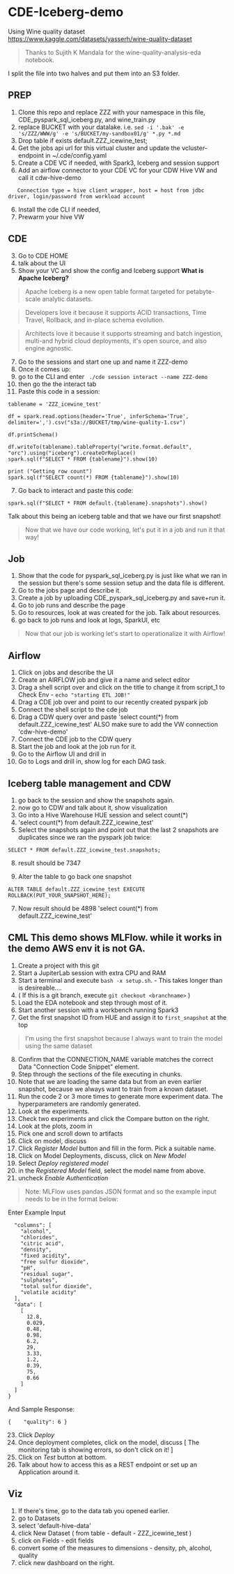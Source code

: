 # CDE-Iceberg-demo
Using Wine quality dataset https://www.kaggle.com/datasets/yasserh/wine-quality-dataset

>Thanks to Sujith K Mandala for the wine-quality-analysis-eda notebook.

I split the file into two halves and put them into an S3 folder.

## PREP
1. Clone this repo and replace ZZZ with your namespace in this file, CDE_pyspark_sql_iceberg.py, and wine_train.py
2. replace BUCKET with your datalake. i.e. `sed -i '.bak' -e 's/ZZZ/WWW/g' -e 's/BUCKET/my-sandbox01/g' *.py *.md`
3. Drop table if exists default.ZZZ_icewine_test;
4. Get the jobs api url for this virtual cluster and update the vcluster-endpoint in ~/.cde/config.yaml
5. Create a CDE VC if needed, with Spark3, Iceberg and session support
6. Add an airflow connector to your CDE VC for your CDW Hive VW and call it cdw-hive-demo

`   Connection type = hive client wrapper, host = host from jdbc driver, login/password from workload account`

6. Install the cde CLI if needed,
7. Prewarm your hive VW


## CDE
3. Go to CDE HOME
4. talk about the UI
5. Show your VC and show the config and Iceberg support
**What is Apache Iceberg?**
>Apache Iceberg is a new open table format targeted for petabyte-scale analytic datasets. 

>Developers love it because it supports ACID transactions, Time Travel, Rollback, and in-place schema evolution.

>Architects love it because it supports streaming and batch ingestion, multi-and hybrid cloud deployments, it's open source, and also engine agnostic.

7. Go to the sessions and start one up and name it ZZZ-demo
8. Once it comes up:
9. go to the CLI and enter ` ./cde session interact --name ZZZ-demo`
10. then go the the interact tab
11. Paste this code in a session: 

```
tablename = 'ZZZ_icewine_test'

df = spark.read.options(header='True', inferSchema='True', delimiter=',').csv("s3a://BUCKET/tmp/wine-quality-1.csv")
  
df.printSchema()
```

```
df.writeTo(tablename).tableProperty("write.format.default", "orc").using("iceberg").createOrReplace()   
spark.sql(f"SELECT * FROM {tablename}").show(10)

print ("Getting row count")
spark.sql(f"SELECT count(*) FROM {tablename}").show(10)
```


7. Go back to interact and paste this code:

`spark.sql(f"SELECT * FROM default.{tablename}.snapshots").show()`

Talk about this being an iceberg table and that we have our first snapshot!

>Now that we have our code working, let's put it in a job and run it that way!

## Job
1. Show that the code for pyspark_sql_iceberg.py is just like what we ran in the session but there's some session setup and the data file is different.
2. Go to the jobs page and describe it.
3. Create a job by uploading CDE_pyspark_sql_iceberg.py and save+run it.
4. Go to job runs and describe the page
5. Go to resources, look at was created for the job. Talk about resources. 
6. go back to job runs and look at logs, SparkUI, etc

> Now that our job is working let's start to operationalize it with Airflow!

## Airflow
1. Click on jobs and describe the UI
2. Create an AIRFLOW job and give it a name and select editor
3. Drag a shell script over and click on the title to change it from script_1 to Check Env - `echo "starting ETL JOB!"`
4. Drag a CDE job over and point to our recently created pyspark job
5. Connect the shell script to the cde job
6. Drag a CDW query over and paste 'select count(*) from default.ZZZ_icewine_test' ALSO make sure to add the VW connection 'cdw-hive-demo'
7. Connect the CDE job to the CDW query
8. Start the job and look at the job run for it.
9. Go to the Airflow UI and drill in
10. Go to Logs and drill in, show log for each DAG task.

## Iceberg table management and CDW
1. go back to the session and show the snapshots again.
3. now go to CDW and talk about it, show visualization
4. Go into a Hive Warehouse HUE session and select count(*)
5. 'select count(*) from default.ZZZ_icewine_test'
6. Select the snapshots again and point out that the last 2 snapshots are duplicates since we ran the pyspark job twice:

`SELECT * FROM default.ZZZ_icewine_test.snapshots;`

8. result should be 7347

6. Alter the table to go back one snapshot

`ALTER TABLE default.ZZZ_icewine_test EXECUTE ROLLBACK(PUT_YOUR_SNAPSHOT_HERE); `

7. Now result should be 4898
'select count(*) from default.ZZZ_icewine_test'

## CML  This demo shows MLFlow. while it works in the demo AWS env it is not GA.
1. Create a project with this git
2. Start a JupiterLab session with extra CPU and RAM 
3. Start a terminal and execute `bash -x setup.sh`. - This takes longer than is desireable....
4. ( If this is a git branch, execute `git checkout <branchname>` )
5. Load the EDA notebook and step through most of it.
6. Start another session with a workbench running Spark3
7. Get the first snapshot ID from HUE and assign it to `first_snapshot` at the top
>I'm using the first snapshot because I always want to train the model using the same dataset
8. Confirm that the CONNECTION_NAME variable matches the correct Data "Connection Code Snippet" element.
9. Step through the sections of the file executing in chunks.
10. Note that we are loading the same data but from an even earlier snapshot, because we always want to train from a known dataset.
11. Run the code 2 or 3 more times to generate more experiment data. The hyperparameters are randomly generated.
12. Look at the experiments.
13. Check two experiments and click the Compare button on the right.
14. Look at the plots, zoom in
16. Pick one and scroll down to artifacts
17. Click on model, discuss
18. Click *Register Model* button and fill in the form. Pick a suitable name.
19. Click on Model Deployments, discuss, click on *New Model*
20. Select *Deploy registered model*
21. in the *Registered Model* field, select the model name from above.
22. uncheck *Enable Authentication*

>Note: MLFlow uses pandas JSON format and so the example input needs to be in the format below:

Enter Example Input

```{
  "columns": [
    "alcohol",
    "chlorides",
    "citric acid",
    "density",
    "fixed acidity",
    "free sulfur dioxide",
    "pH",
    "residual sugar",
    "sulphates",
    "total sulfur dioxide",
    "volatile acidity"
  ],
  "data": [
    [
      12.8,
      0.029,
      0.48,
      0.98,
      6.2,
      29,
      3.33,
      1.2,
      0.39,
      75,
      0.66
    ]
  ]
}
```

And Sample Response:

`{    "quality": 6 }`

23. Click *Deploy*
24. Once deployment completes, click on the model, discuss [ The monitoring tab is showing errors, so don't click on it! ]
26. Click on *Test* button at bottom.
27. Talk about how to access this as a REST endpoint or set up an Application around it.


## Viz
1. If there's time, go to the data tab you opened earlier.
2. go to Datasets
3. select 'default-hive-data'
4. click New Dataset ( from table - default - ZZZ_icewine_test )
5. click on Fields - edit fields
6. convert some of the measures to dimensions - density, ph, alcohol, quality
7. click new dashboard on the right.
